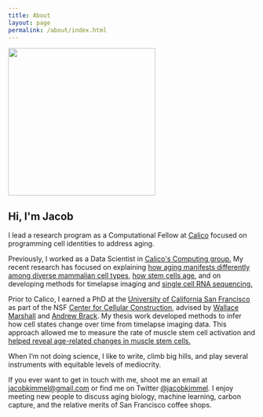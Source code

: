 ```yaml
---
title: About
layout: page
permalink: /about/index.html
---
```

<img src="{{ site.url }}/{{ site.picture }}" style="width:300px;" />


## Hi, I'm Jacob

I lead a research program as a Computational Fellow at [Calico](http://calicolabs.com) focused on programming cell identities to address aging.

Previously, I worked as a Data Scientist in [Calico's Computing group.](https://www.calicolabs.com/team/computational-scientists/)
My recent research has focused on explaining [how aging manifests differently among diverse mammalian cell types](https://mca.research.calicolabs.com), [how stem cells age](https://myo.research.calicolabs.com), and on developing methods for timelapse imaging and [single cell RNA sequencing.](https://github.com/scnym)

Prior to Calico, I earned a PhD at the [University of California San Francisco](https://ucsf.edu) as part of the NSF [Center for Cellular Construction](https://ccc.ucsf.edu), advised by [Wallace Marshall](http://tetrad.ucsf.edu/faculty/wallace-wallace) and [Andrew Brack](http://bracklab.com).
My thesis work developed methods to infer how cell states change over time from timelapse imaging data.
This approach allowed me to measure the rate of muscle stem cell activation and [helped reveal age-related changes in muscle stem cells.]({{site.url}}/aging_musc_dynamics)

When I’m not doing science, I like to write, climb big hills, and play several instruments with equitable levels of mediocrity.

If you ever want to get in touch with me, shoot me an email at [jacobkimmel@gmail.com](mailto:jacobkimmel@gmail.com) or find me on Twitter [@jacobkimmel](https://twitter.com/jacobkimmel).
I enjoy meeting new people to discuss aging biology, machine learning, carbon capture, and the relative merits of San Francisco coffee shops.
